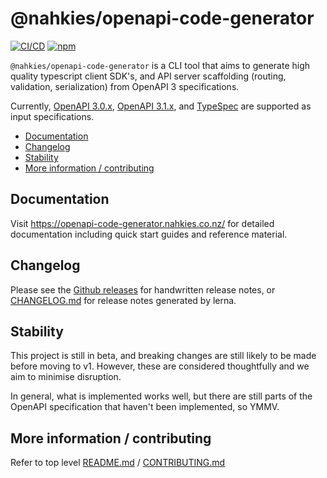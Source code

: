 # @nahkies/openapi-code-generator

[![CI/CD](https://github.com/mnahkies/openapi-code-generator/actions/workflows/ci.yml/badge.svg)](https://github.com/mnahkies/openapi-code-generator/actions?query=branch%3Amain+event%3Apush)
[![npm](https://img.shields.io/npm/dm/%40nahkies%2Fopenapi-code-generator.svg)](https://www.npmjs.com/package/@nahkies/openapi-code-generator)

`@nahkies/openapi-code-generator` is a CLI tool that aims to generate high quality typescript client SDK's,
and API server scaffolding (routing, validation, serialization) from OpenAPI 3 specifications.

Currently, [OpenAPI 3.0.x](https://spec.openapis.org/oas/v3.0.4.html), [OpenAPI 3.1.x](https://spec.openapis.org/oas/v3.1.1.html),
and [TypeSpec](https://typespec.io/) are supported as input specifications.

<!-- toc -->

* [Documentation](#documentation)
* [Changelog](#changelog)
* [Stability](#stability)
* [More information / contributing](#more-information--contributing)

<!-- tocstop -->

## Documentation

Visit https://openapi-code-generator.nahkies.co.nz/ for detailed documentation including
quick start guides and reference material.

## Changelog

Please see the [Github releases](https://github.com/mnahkies/openapi-code-generator/releases)
for handwritten release notes, or [CHANGELOG.md](https://github.com/mnahkies/openapi-code-generator/blob/main/CHANGELOG.md) for release notes generated by lerna.

## Stability

This project is still in beta, and breaking changes are still likely to be made before moving to v1.
However, these are considered thoughtfully and we aim to minimise disruption.

In general, what is implemented works well, but there are still parts of the OpenAPI specification that
haven't been implemented, so YMMV.

## More information / contributing

Refer to top level [README.md](../../README.md) / [CONTRIBUTING.md](../../CONTRIBUTING.md)
